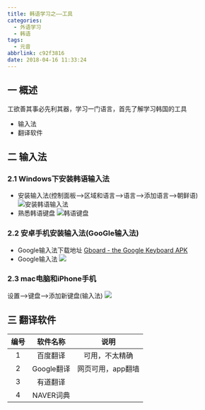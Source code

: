 ```yaml
---
title: 韩语学习之——工具
categories:
  - 外语学习
  - 韩语
tags:
  - 元音
abbrlink: c92f3816
date: 2018-04-16 11:33:24
---
```

## 一 概述
工欲善其事必先利其器，学习一门语言，首先了解学习韩国的工具
* 输入法
* 翻译软件

<!--more-->

##  二 输入法
### 2.1  Windows下安装韩语输入法
* 安装输入法(控制面板——>区域和语言——>语言——>添加语言——>朝鲜语)
![安装韩语输入法][1]
* 熟悉韩语键盘 
![韩语键盘][2]

### 2.2 安卓手机安装输入法(GooGle输入法)
* Google输入法下载地址
[Gboard - the Google Keyboard APK][00]
* Google输入法
![][3]

### 2.3 mac电脑和iPhone手机

设置——>键盘——>添加新键盘(输入法)
![][4]

## 三 翻译软件

| 编号 |  软件名称  |       说明        |
| :--: | :--------: | :---------------: |
|  1   |  百度翻译  |  可用，不太精确   |
|  2   | Google翻译 | 网页可用，app翻墙 |
|  3   |  有道翻译  |                   |
|  4   | NAVER词典  |                   |



[00]:https://www.apkturbo.com/apps/gboard-the-google-keyboard/com.google.android.inputmethod.latin/
[1]: https://cdn.staticaly.com/gh/PGzxc/CDN/master/blog-language-korean/korean-install-language.png
[2]: https://cdn.staticaly.com/gh/PGzxc/CDN/master/blog-language-korean/korean-keyboard.jpg
[3]:https://cdn.staticaly.com/gh/PGzxc/CDN/master/blog-language-korean/korean-google-language-tools.png
[4]:https://cdn.staticaly.com/gh/PGzxc/CDN/master/blog-language-korean/korean-mac-iphone-language-tools.png
